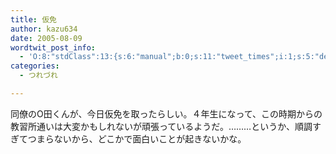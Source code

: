 ```yaml
---
title: 仮免
author: kazu634
date: 2005-08-09
wordtwit_post_info:
  - 'O:8:"stdClass":13:{s:6:"manual";b:0;s:11:"tweet_times";i:1;s:5:"delay";i:0;s:7:"enabled";i:1;s:10:"separation";s:2:"60";s:7:"version";s:3:"3.7";s:14:"tweet_template";b:0;s:6:"status";i:2;s:6:"result";a:0:{}s:13:"tweet_counter";i:2;s:13:"tweet_log_ids";a:1:{i:0;i:1923;}s:9:"hash_tags";a:0:{}s:8:"accounts";a:1:{i:0;s:7:"kazu634";}}'
categories:
  - つれづれ

---
```

<div class="section">
<p>
    同僚のO田くんが、今日仮免を取ったらしい。４年生になって、この時期からの教習所通いは大変かもしれないが頑張っているようだ。………というか、順調すぎてつまらないから、どこかで面白いことが起きないかな。
</p>
</div>
